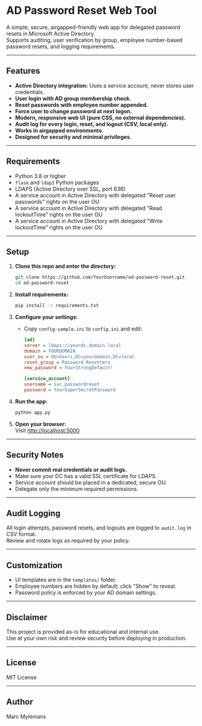 # AD Password Reset Web Tool

A simple, secure, airgapped-friendly web app for delegated password resets in Microsoft Active Directory.  
Supports auditing, user verification by group, employee number-based password resets, and logging requirements.

---

## Features

- **Active Directory integration:** Uses a service account, never stores user credentials.
- **User login with AD group membership check.**
- **Reset passwords with employee number appended.**
- **Force user to change password at next logon.**
- **Modern, responsive web UI (pure CSS, no external dependencies).**
- **Audit log for every login, reset, and logout (CSV, local only).**
- **Works in airgapped environments.**
- **Designed for security and minimal privileges.**

---

## Requirements

- Python 3.8 or higher
- `flask` and `ldap3` Python packages
- LDAPS (Active Directory over SSL, port 636)
- A service account in Active Directory with delegated "Reset user passwords" rights on the user OU
- A service account in Active Directory with delegated "Read lockoutTime" rights on the user OU
- A service account in Active Directory with delegated "Write lockoutTime" rights on the user OU

---

## Setup

1. **Clone this repo and enter the directory:**

    ```sh
    git clone https://github.com/YourUsername/ad-password-reset.git
    cd ad-password-reset
    ```

2. **Install requirements:**

    ```sh
    pip install -r requirements.txt
    ```

3. **Configure your settings:**

    - Copy `config-sample.ini` to `config.ini` and edit:

        ```ini
        [ad]
        server = ldaps://yourdc.domain.local
        domain = YOURDOMAIN
        user_ou = OU=Users,DC=yourdomain,DC=local
        reset_group = Password Resetters
        new_password = YourStrongDefault!

        [service_account]
        username = svc_passwordreset
        password = YourSuperSecretPassword
        ```

4. **Run the app:**

    ```sh
    python app.py
    ```

5. **Open your browser:**  
   Visit [http://localhost:5000](http://localhost:5000)

---

## Security Notes

- **Never commit real credentials or audit logs.**
- Make sure your DC has a valid SSL certificate for LDAPS.
- Service account should be placed in a dedicated, secure OU.
- Delegate only the minimum required permissions.

---

## Audit Logging

All login attempts, password resets, and logouts are logged to `audit.log` in CSV format.  
Review and rotate logs as required by your policy.

---

## Customization

- UI templates are in the `templates/` folder.
- Employee numbers are hidden by default; click "Show" to reveal.
- Password policy is enforced by your AD domain settings.

---

## Disclaimer

This project is provided as-is for educational and internal use.  
Use at your own risk and review security before deploying in production.

---

## License

MIT License

---

## Author

Marc Mylemans
